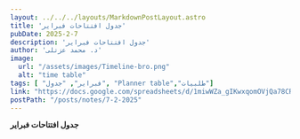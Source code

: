```yaml
---
layout: ../../../layouts/MarkdownPostLayout.astro
title: 'جدول افتتاحات فبراير'
pubDate: 2025-2-7
description: 'جدول افتتاحات فبراير'
author: 'د. محمد عزتلى'
image:
  url: "/assets/images/Timeline-bro.png"
  alt: "time table"
tags: [ "فبراير", "جدول", "Planner table","طلبيات"]
link: "https://docs.google.com/spreadsheets/d/1miwWZa_gIKwxqomOVjQa78CRiCawdmDF/edit?usp=drive_link&ouid=106439338913487915657&rtpof=true&sd=true"
postPath: "/posts/notes/7-2-2025"
---
```



**جدول افتتاحات فبراير**
